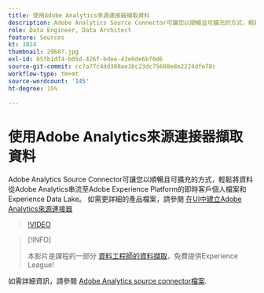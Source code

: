 ```yaml
---
title: 使用Adobe Analytics來源連接器擷取資料
description: Adobe Analytics Source Connector可讓您以順暢且可擴充的方式，輕鬆將資料從Adobe Analytics串流至Adobe Experience Platform的即時客戶個人檔案和Experience Data Lake。
role: Data Engineer, Data Architect
feature: Sources
kt: 3824
thumbnail: 29687.jpg
exl-id: b5fb1df4-b05d-426f-bdee-43e0de6bf0d6
source-git-commit: cc7a77c4dd380ae1bc23dc75608e8e2224dfe78c
workflow-type: tm+mt
source-wordcount: '145'
ht-degree: 15%

---
```


# 使用Adobe Analytics來源連接器擷取資料

Adobe Analytics Source Connector可讓您以順暢且可擴充的方式，輕鬆將資料從Adobe Analytics串流至Adobe Experience Platform的即時客戶個人檔案和Experience Data Lake。 如需更詳細的產品檔案，請參閱 [在UI中建立Adobe Analytics來源連接器](https://experienceleague.adobe.com/docs/experience-platform/sources/ui-tutorials/create/adobe-applications/analytics.html?lang=zh-Hant)

>[!VIDEO](https://video.tv.adobe.com/v/29687?quality=12&learn=on)

>[!INFO]
>
> 本影片是課程的一部分 [資料工程師的資料擷取](https://experienceleague.adobe.com/?lang=zh-Hant?recommended=ExperiencePlatform-D-1-2020.1.dataingestion)，免費提供Experience League!

如需詳細資訊，請參閱 [Adobe Analytics source connector檔案](https://experienceleague.adobe.com/docs/experience-platform/sources/ui-tutorials/create/adobe-applications/analytics.html).
